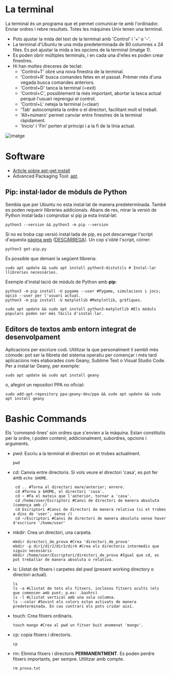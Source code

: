 
# La terminal

La terminal és un programa que et permet comunicar-te amb l'ordinador. Enviar ordres i rebre resultats. Totes les màquines Unix tenen una terminal. 

 - Pots ajustar la mida del text de la terminal amb 'Control' i '+' o '-'.
 - La terminal d'Ubuntu te una mida predeterminada de 80 columnes x 24 files. Es pot ajustar la mida a les opcions de la terminal (imatge 1). 
 - Es poden obrir múltiples terminals, i en cada una d'elles es poden crear finestres. 
 - Hi han moltes dreceres de teclat:
     - 'Control+T' obre una nova finestra de la terminal.
     - 'Control+R' busca comandes fetes en el passat. Prèmer més d'una vegada busca comandes anteriors.
     - 'Control+D' tanca la terminal (=exit)
     - 'Control+C', possiblement la més important, abortar la tasca actual perquè l'usuari reprengui el control.
     - 'Control+L' neteja la terminal (=clear) 
     - 'Tab' autocompleta la ordre o el directori, facilitant molt el treball. 
     - 'Alt+número' permet canviar entre finestres de la terminal ràpidament.
     - 'Inicio' i 'Fin' porten al principi i a la fi de la línia actual. 


![imatge](https://github.com/adria-boada/effective-octo-umbrella/blob/main/imatges/terminal_opcions.png)

# Software

- [Article sobre apt-get install](https://embeddedinventor.com/sudo-apt-get-install-command-explained-for-beginners/)
- Advanced Packaging Tool: [apt](wiki.debian.org/Apt).

## Pip: instal·lador de mòduls de Python

Sembla que per Ubuntu no esta instal·lat de manera predeterminada. També es poden requerir llibreries addicionals. Abans de res, mirar la versió de
Python instal·lada i comprobar si pip ja esta instal·lat:
    
    python3 --version && python3 -m pip --version
    
Si no es troba cap versió instal·lada de pip, es pot descarregar l'script d'aquesta [pàgina web](https://pip.pypa.io/en/stable/installation/#get-pip-py)
([DESCÀRREGA](https://bootstrap.pypa.io/get-pip.py)). Un cop s'obté l'script, córrer:

    python3 get-pip.py

És possible que demani la següent llibreria: 
    
    sudo apt update && sudo apt install python3-distutils # Instal·lar llibreries necessàries.

Exemple d'instal·lació de mòduls de Python amb __pip__:
    
    python3 -m pip install -U pygame --user #Pygame, simulacions i jocs; opció --user per l'usuari actual. 
    python3 -m pip install -U matplotlib #Matplotlib, gràfiques.
    
    sudo apt update && sudo apt install python3-matplotlib #Els mòduls populars poden ser més fàcils d'instal·lar.
    
## Editors de textos amb entorn integrat de desenvolpament

Aplicacions per escriure codi. Utilitzar la que personalment li sembli més còmode: pot ser la llibreta del sistema operatiu per començar i més tard
aplicacions més elaborades com Geany, Sublime Text o Visual Studio Code. Per a instal·lar Geany, per exemple:

    sudo apt update && sudo apt install geany
    
o, afegint un repositori PPA no oficial:

    sudo add-apt-repository ppa:geany-dev/ppa && sudo apt update && sudo apt install geany
    
# Bashic Commands

Els 'command-lines' són ordres que s'envien a la màquina. Estan constituïts per la ordre, i poden contenir, addicionalment, subordres, opcions i arguments.



 - pwd: Escriu a la terminal el directori on et trobes actualment.
        
       pwd
        
 - cd: Canvia entre directoris. Si vols veure el directori 'casa', es pot fer amb `echo $HOME`. 
        
        cd .. #Torna al directori mare/anterior; enrere.
        cd #Torna a $HOME, el directori 'casa'.
        cd ~ #Fa el mateix que l'anterior, tornar a 'casa'.
        cd /home/user/Escriptori #Canvi de directori de manera absoluta (comença amb /)
        cd Escriptori #Canvi de directori de manera relativa (si et trobes a dins de 'user', sense /)
        cd ~/Escriptori #Canvi de directori de manera absoluta sense haver d'escriure '/home/user'
        
 - mkdir: Crea un directori, una carpeta.
     
       mkdir directori_de_prova #Crea 'directori_de_prova'
       mkdir -p dir1/dir2/dir3/dir4 #Crea els directoris intermedis que siguin necessàris
       mkdir /home/user/Escriptori/directori_de_prova #Igual que cd, es pot treballar de manera absoluta o relativa.

 - ls: Llistat de fitxers i carpetes del pwd (present working directory o directori actual). 
       
       ls
       ls -a #Llistat de tots els fitxers, inclosos fitxers ocults (els que comencen amb punt; p.ex: .bashrc)
       ls -l #Llistat vertical amb una sola columna.
       ls --color #Sovint els colors estan activats de manera predeterminada. En cas contrari els pots cridar així.
 
 - touch: Crea fitxers ordinaris.  

       touch mango #Crea al pwd un fitxer buit anomenat 'mango'.
       
 - cp: copia fitxers i directoris.

       cp        
       
 - rm: Elimina fitxers i directoris **PERMANENTMENT**. Es poden perdre fitxers importants, per sempre. Utilitzar amb compte. 
 
       rm prova.txt     
 
 

